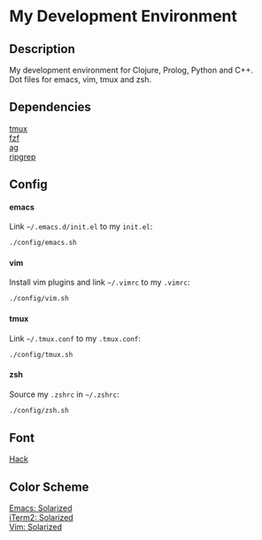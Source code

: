# My Development Environment

## Description

My development environment for Clojure, Prolog, Python and C++.  
Dot files for emacs, vim, tmux and zsh.

## Dependencies

  [tmux](https://github.com/tmux/tmux)  
  [fzf](https://github.com/junegunn/fzf)  
  [ag](https://github.com/ggreer/the_silver_searcher)  
  [ripgrep](https://github.com/BurntSushi/ripgrep)

## Config

#### emacs

Link `~/.emacs.d/init.el` to my `init.el`:

  ```bash
  ./config/emacs.sh
  ```

#### vim

Install vim plugins and link `~/.vimrc` to my `.vimrc`:

  ```bash
  ./config/vim.sh
  ```

#### tmux

Link `~/.tmux.conf` to my `.tmux.conf`:

  ```bash
  ./config/tmux.sh
  ```

#### zsh

Source my `.zshrc` in `~/.zshrc`:

  ```bash
  ./config/zsh.sh
  ```

## Font

  [Hack](https://sourcefoundry.org/hack)

## Color Scheme

  [Emacs: Solarized](https://github.com/bbatsov/solarized-emacs)  
  [iTerm2: Solarized](https://www.iterm2.com)  
  [Vim: Solarized](https://github.com/lifepillar/vim-solarized8)  
